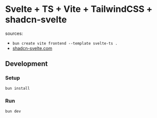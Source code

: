 # Svelte + TS + Vite + TailwindCSS + shadcn-svelte

sources:
- `bun create vite frontend --template svelte-ts .`
- [shadcn-svelte.com](https://www.shadcn-svelte.com)

## Development

### Setup
```bash
bun install
```

### Run
```bash
bun dev
```
